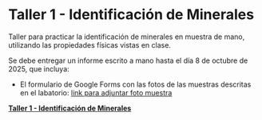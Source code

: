 # Taller 1 - Identificación de Minerales

Taller para practicar la identificación de minerales en muestra de mano, utilizando las propiedades físicas vistas en clase.

Se debe entregar un informe escrito a mano hasta el día 8 de octubre de 2025, que incluya:

- El formulario de Google Forms con las fotos de las muestras descritas en el labatorio: [link para adjuntar foto muestra](https://docs.google.com/forms/d/e/1FAIpQLSfUx5-t200T9Leu7mOz8fqQ6ztwdkpCj3uiucUbbB2RxcAyqQ/viewform)


[**Taller 1 - Identificación de Minerales**](docs/taller_1_identificacion_minerales.pdf)